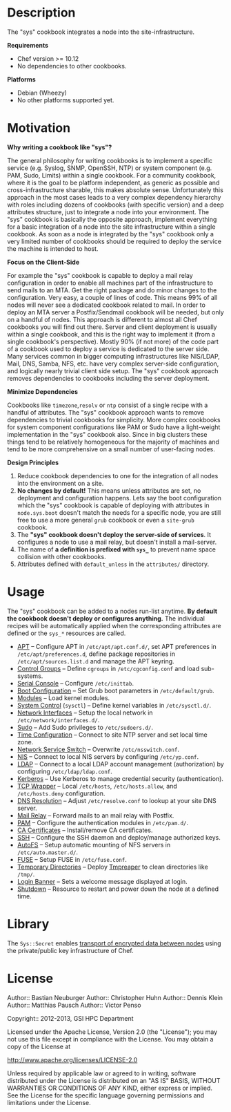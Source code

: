# Description

The "sys" cookbook integrates a node into the site-infrastructure.

**Requirements**

* Chef version >= 10.12
* No dependencies to other cookbooks.

**Platforms**

* Debian (Wheezy)
* No other platforms supported yet.

# Motivation

**Why writing a cookbook like "sys"?**

The general philosophy for writing cookbooks is to implement a specific service (e.g. Syslog, SNMP, OpenSSH, NTP) or system component (e.g. PAM, Sudo, Limits) within a single cookbook. For a community cookbook, where it is the goal to be platform independent, as generic as possible and cross-infrastructure sharable, this makes absolute sense. Unfortunately this approach in the most cases leads to a very complex dependency hierarchy with roles including dozens of cookbooks (with specific version) and a deep attributes structure, just to integrate a node into your environment. The "sys" cookbook is basically the opposite approach, implement everything for a basic integration of a node into the site infrastructure within a single cookbook. As soon as a node is integrated by the "sys" cookbook only a very limited number of cookbooks should be required to deploy the service the machine is intended to host.

**Focus on the Client-Side**

For example the "sys" cookbook is capable to deploy a mail relay configuration in order to enable all machines part of the infrastructure to send mails to an MTA. Get the right package and do minor changes to the configuration. Very easy, a couple of lines of code. This means 99% of all nodes will never see a dedicated cookbook related to mail. In order to deploy an MTA server a Postfix/Sendmail cookbook will be needed, but only on a handful of nodes. This approach is different to almost all Chef cookbooks you will find out there. Server and client deployment is usually within a single cookbook, and this is the right way to implement it (from a single cookbook's perspective). Mostly 90% (if not more) of the code part of a cookbook used to deploy a service is dedicated to the server side. Many services common in bigger computing infrastructures like NIS/LDAP, Mail, DNS, Samba, NFS, etc. have very complex server-side configuration, and logically nearly trivial client side setup. The "sys" cookbook approach removes dependencies to cookbooks including the server deployment.

**Minimize Dependencies**

Cookbooks like `timezone`,`resolv` or `ntp` consist of a single recipe with a handful of attributes. The "sys" cookbook approach wants to remove dependencies to trivial cookbooks for simplicity. More complex cookbooks for system component configurations like PAM or Sudo have a light-weight implementation in the "sys" cookbook also. Since in big clusters these things tend to be relatively homogeneous for the majority of machines and tend to be more comprehensive on a small number of user-facing nodes.

**Design Principles**

1. Reduce cookbook dependencies to one for the integration of all nodes into the environment on a site.
2. **No changes by default!** This means unless attributes are set, no deployment and configuration happens. Lets say the boot configuration which the "sys" cookbook is capable of deploying with attributes in `node.sys.boot` doesn't match the needs for a specific node, you are still free to use a more general `grub` cookbook or even a `site-grub` cookbook.
3. The **"sys" cookbook doesn't deploy the server-side of services**. It configures a node to use a mail relay, but doesn't install a mail-server.
4. The name of **a definition is prefixed with `sys_`** to prevent name space collision with other cookbooks.
5. Attributes defined with `default_unless` in the `attributes/` directory.

# Usage

The "sys" cookbook can be added to a nodes run-list anytime. **By default the cookbook doesn't deploy or configures anything.** The individual recipes will be automatically applied when the corresponding attributes are defined or the `sys_*` resources are called.

* [APT](documents/apt.md) – Configure APT in `/etc/apt/apt.conf.d/`, set APT preferences in `/etc/apt/preferences.d`, define package repositories in `/etc/apt/sources.list.d` and manage the APT keyring.
* [Control Groups](documents/cgroups.md) – Define `cgroups` in `/etc/cgconfig.conf` and load sub-systems.
* [Serial Console](documents/serial.md) – Configure `/etc/inittab`.
* [Boot Configuration](documents/boot.md) – Set Grub boot parameters in `/etc/default/grub`.
* [Modules](documents/modules.md) – Load kernel modules.
* [System Control](documents/sysctl.md) (`sysctl`) – Define kernel variables in `/etc/sysctl.d/`.
* [Network Interfaces](documents/interfaces.md) – Setup the local network in `/etc/network/interfaces.d/`.
* [Sudo](documents/sudo.md) – Add Sudo privileges to `/etc/sudoers.d/`.
* [Time Configuration](documents/time.md) – Connect to site NTP server and set local time zone. 
* [Network Service Switch](documents/nsswitch.md) – Overwrite `/etc/nsswitch.conf`.
* [NIS](documents/nis.md) – Connect to local NIS servers by configuring `/etc/yp.conf`.
* [LDAP](documents/ldap.md) – Connect to a local LDAP account management (authorization) by configuring `/etc/ldap/ldap.conf`.
* [Kerberos](documents/krb5.md) – Use Kerberos to manage credential security (authentication).
* [TCP Wrapper](documents/hosts.md) – Local `/etc/hosts`, `/etc/hosts.allow`, and `/etc/hosts.deny` configuration.
* [DNS Resolution](documents/resolv.md) – Adjust `/etc/resolve.conf` to lookup at your site DNS server.
* [Mail Relay](documents/mail.md) – Forward mails to an mail relay with Postfix. 
* [PAM](documents/pam.md) – Configure the authentication modules in `/etc/pam.d/`.
* [CA Certificates](documents/ca_certificates.md) – Install/remove CA certificates.
* [SSH](documents/ssh.md) – Configure the SSH daemon and deploy/manage authorized keys.
* [AutoFS](documents/autofs.md) – Setup automatic mounting of NFS servers in `/etc/auto.master.d/`.
* [FUSE](documents/fuse.md) – Setup FUSE in `/etc/fuse.conf`.
* [Temporary Directories](documents/tmp.md) – Deploy [Tmpreaper][reaper] to clean directories like `/tmp/`.
* [Login Banner](documents/banner.md) – Sets a welcome message displayed at login. 
* [Shutdown](documents/shutdown.md) – Resource to restart and power down the node at a defined time.

# Library

The `Sys::Secret` enables [transport of encrypted data between nodes](documents/secret.md) using the private/public key infrastructure of Chef. 


[reaper]: http://packages.debian.org/search?keywords=tmpreaper


# License

Author:: Bastian Neuburger
Author:: Christopher Huhn
Author:: Dennis Klein
Author:: Matthias Pausch
Author:: Victor Penso

Copyright:: 2012-2013, GSI HPC Department

Licensed under the Apache License, Version 2.0 (the "License"); you may not use this file except in compliance with the License. You may obtain a copy of the License at

http://www.apache.org/licenses/LICENSE-2.0

Unless required by applicable law or agreed to in writing, software distributed under the License is distributed on an "AS IS" BASIS, WITHOUT WARRANTIES OR CONDITIONS OF ANY KIND, either express or implied. See the License for the specific language governing permissions and limitations under the License.
